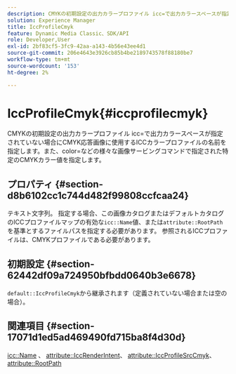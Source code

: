 ```yaml
---
description: CMYKの初期設定の出力カラープロファイル icc=で出力カラースペースが指定されていない場合にCMYK応答画像に使用するICCカラープロファイルの名前を指定します。また、color=などの様々な画像サービングコマンドで指定された特定のCMYKカラー値を指定します。
solution: Experience Manager
title: IccProfileCmyk
feature: Dynamic Media Classic、SDK/API
role: Developer,User
exl-id: 2bf83cf5-3fc9-42aa-a143-4b56e43ee4d1
source-git-commit: 206e4643e3926cb85b4be2189743578f88180be7
workflow-type: tm+mt
source-wordcount: '153'
ht-degree: 2%

---
```


# IccProfileCmyk{#iccprofilecmyk}

CMYKの初期設定の出力カラープロファイル icc=で出力カラースペースが指定されていない場合にCMYK応答画像に使用するICCカラープロファイルの名前を指定します。また、color=などの様々な画像サービングコマンドで指定された特定のCMYKカラー値を指定します。

## プロパティ {#section-d8b6102cc1c744d482f99808ccfcaa24}

テキスト文字列。 指定する場合、この画像カタログまたはデフォルトカタログのICCプロファイルマップの有効な`icc::Name`値、または`attribute::RootPath`を基準とするファイルパスを指定する必要があります。 参照されるICCプロファイルは、CMYKプロファイルである必要があります。

## 初期設定 {#section-62442df09a724950bfbdd0640b3e6678}

`default::IccProfileCmyk`から継承されます（定義されていない場合または空の場合）。

## 関連項目 {#section-17071d1ed5ad469490fd715ba8f4d30d}

[icc::Name](../../../../../is-api/image-catalog/image-serving-api-ref/c-image-catalog-reference/c-icc-profile-map-reference/r-name-icc.md#reference-9e7d3c8e35434981a3dfac66b8946cbe) 、 [attribute::IccRenderIntent](../../../../../is-api/image-catalog/image-serving-api-ref/c-image-catalog-reference/c-attributes-reference/r-iccrenderintent.md#reference-012f207f28bd4406a5368d23ed95a51f)、 [attribute::IccProfileSrcCmyk](../../../../../is-api/image-catalog/image-serving-api-ref/c-image-catalog-reference/c-attributes-reference/r-iccprofilesrccmyk.md#reference-b57196dfe5db41fe88bd0828ed4ec728)、 [attribute::RootPath](../../../../../is-api/image-catalog/image-serving-api-ref/c-image-catalog-reference/c-attributes-reference/r-rootpath.md#reference-17d57e5967be403b8408fa7214017494)
